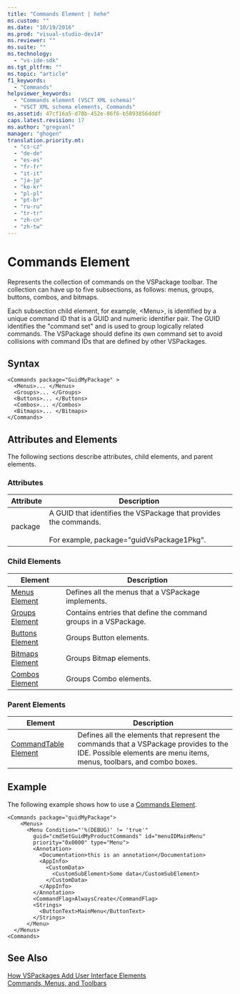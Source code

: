 ```yaml
---
title: "Commands Element | hehe"
ms.custom: ""
ms.date: "10/19/2016"
ms.prod: "visual-studio-dev14"
ms.reviewer: ""
ms.suite: ""
ms.technology: 
  - "vs-ide-sdk"
ms.tgt_pltfrm: ""
ms.topic: "article"
f1_keywords: 
  - "Commands"
helpviewer_keywords: 
  - "Commands element (VSCT XML schema)"
  - "VSCT XML schema elements, Commands"
ms.assetid: 47cf16a5-d78b-452e-86f6-b5893856dddf
caps.latest.revision: 17
ms.author: "gregvanl"
manager: "ghogen"
translation.priority.mt: 
  - "cs-cz"
  - "de-de"
  - "es-es"
  - "fr-fr"
  - "it-it"
  - "ja-jp"
  - "ko-kr"
  - "pl-pl"
  - "pt-br"
  - "ru-ru"
  - "tr-tr"
  - "zh-cn"
  - "zh-tw"
---
```

# Commands Element
Represents the collection of commands on the VSPackage toolbar. The collection can have up to five subsections, as follows: menus, groups, buttons, combos, and bitmaps.  
  
 Each subsection child element, for example, \<Menu>, is identified by a unique command ID that is a GUID and numeric identifier pair. The GUID identifies the "command set" and is used to group logically related commands. The VSPackage should define its own command set to avoid collisions with command IDs that are defined by other VSPackages.  
  
## Syntax  
  
```  
<Commands package="GuidMyPackage" >  
  <Menus>... </Menus>  
  <Groups>... </Groups>  
  <Buttons>... </Buttons>  
  <Combos>... </Combos>  
  <Bitmaps>... </Bitmaps>  
</Commands>  
```  
  
## Attributes and Elements  
 The following sections describe attributes, child elements, and parent elements.  
  
### Attributes  
  
|Attribute|Description|  
|---------------|-----------------|  
|package|A GUID that identifies the VSPackage that provides the commands.<br /><br /> For example, package="guidVsPackage1Pkg".|  
  
### Child Elements  
  
|Element|Description|  
|-------------|-----------------|  
|[Menus Element](../extensibility/menus-element.md)|Defines all the menus that a VSPackage implements.|  
|[Groups Element](../extensibility/groups-element.md)|Contains entries that define the command groups in a VSPackage.|  
|[Buttons Element](../extensibility/buttons-element.md)|Groups Button elements.|  
|[Bitmaps Element](../extensibility/bitmaps-element.md)|Groups Bitmap elements.|  
|[Combos Element](../extensibility/combos-element.md)|Groups Combo elements.|  
  
### Parent Elements  
  
|Element|Description|  
|-------------|-----------------|  
|[CommandTable Element](../extensibility/commandtable-element.md)|Defines all the elements that represent the commands that a VSPackage provides to the IDE. Possible elements are menu items, menus, toolbars, and combo boxes.|  
  
## Example  
 The following example shows how to use a [Commands Element](../extensibility/commands-element.md).  
  
```  
<Commands package="guidMyPackage">  
    <Menus>  
      <Menu Condition="'%(DEBUG)' != 'true'"   
        guid="cmdSetGuidMyProductCommands" id="menuIDMainMenu"   
        priority="0x0000" type="Menu">  
        <Annotation>  
          <Documentation>this is an annotation</Documentation>  
          <AppInfo>  
            <CustomData>  
              <CustomSubElement>Some data</CustomSubElement>  
            </CustomData>  
          </AppInfo>  
        </Annotation>  
        <CommandFlag>AlwaysCreate</CommandFlag>  
        <Strings>  
          <ButtonText>MainMenu</ButtonText>  
        </Strings>  
      </Menu>  
  </Menus>  
<Commands>  
```  
  
## See Also  
 [How VSPackages Add User Interface Elements](../Topic/How%20VSPackages%20Add%20User%20Interface%20Elements.md)   
 [Commands, Menus, and Toolbars](../Topic/Commands,%20Menus,%20and%20Toolbars.md)